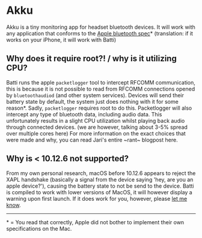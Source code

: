 #  Akku
Akku is a tiny monitoring app for headset bluetooth devices.
It will work with any application that conforms to the [Apple bluetooth spec](https://developer.apple.com/hardwaredrivers/BluetoothDesignGuidelines.pdf)\* (translation: if it works on your iPhone, it will work with Batti)

## Why does it require root?! / why is it utilizing CPU?
Batti runs the apple `packetlogger` tool to intercept RFCOMM communication, this is because it is not possible to read from RFCOMM connections opened by `bluetoothaudiod` (and other system services).
Devices will send their battery state by default, the system just does nothing with it for some reason\*.
Sadly, `packetlogger` requires root to do this.
Packetlogger will also intercept any type of bluetooth data, including audio data. This unfortunately results in a slight CPU utilization whilst playing back audio through connected devices. (we are however, talking about 3-5% spread over multiple cores here)
For more information on the exact choices that were made and why, you can read Jari's entire ~rant~ blogpost here.

## Why is < 10.12.6 not supported?
From my own personal research, macOS before 10.12.6 appears to reject the XAPL handshake (basically a signal from the device saying 'hey, are you an apple device?'), causing the battery state to not be send to the device.
Batti is compiled to work with lower versions of MacOS, it will however display a warning upon first launch.
If it does work for you, however, please [let me know](https://twitter.com/JariZwarts).

----
\* = You read that correctly, Apple did not bother to implement their own specifications on the Mac.
